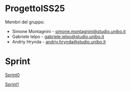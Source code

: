 # ProgettoISS25

Membri del gruppo:

- Simone Montagnini - simone.montagnini@studio.unibo.it
- Gabriele Ielpo - gabriele.ielpo@studio.unibo.it
- Andriy Hrynda - andriy.hrynda@studio.unibo.it

# Sprint

[Sprint0](https://github.com/simonemontagnini02/ProgettoISS25/blob/Sprint-0/docs/html/Sprint0.html)

[Sprint1](https://github.com/simonemontagnini02/ProgettoISS25/blob/Sprint-1/docs/html/Sprint1.html)
